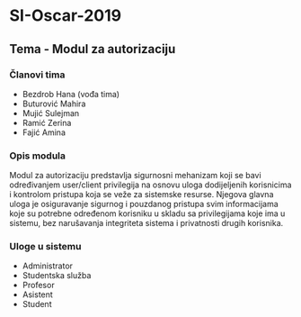 # SI-Oscar-2019
## Tema - Modul za autorizaciju

### Članovi tima
- Bezdrob Hana (vođa tima)
- Buturović Mahira
- Mujić Sulejman
- Ramić Zerina
- Fajić Amina


### Opis modula
Modul za autorizaciju predstavlja sigurnosni mehanizam koji se bavi određivanjem user/client privilegija na osnovu uloga dodijeljenih korisnicima i kontrolom pristupa koja se veže za sistemske resurse. Njegova glavna uloga je osiguravanje sigurnog i pouzdanog pristupa svim informacijama koje su potrebne određenom korisniku u skladu sa privilegijama koje ima u sistemu, bez narušavanja integriteta sistema i privatnosti drugih korisnika.

### Uloge u sistemu
- Administrator
- Studentska služba
- Profesor
- Asistent
- Student
